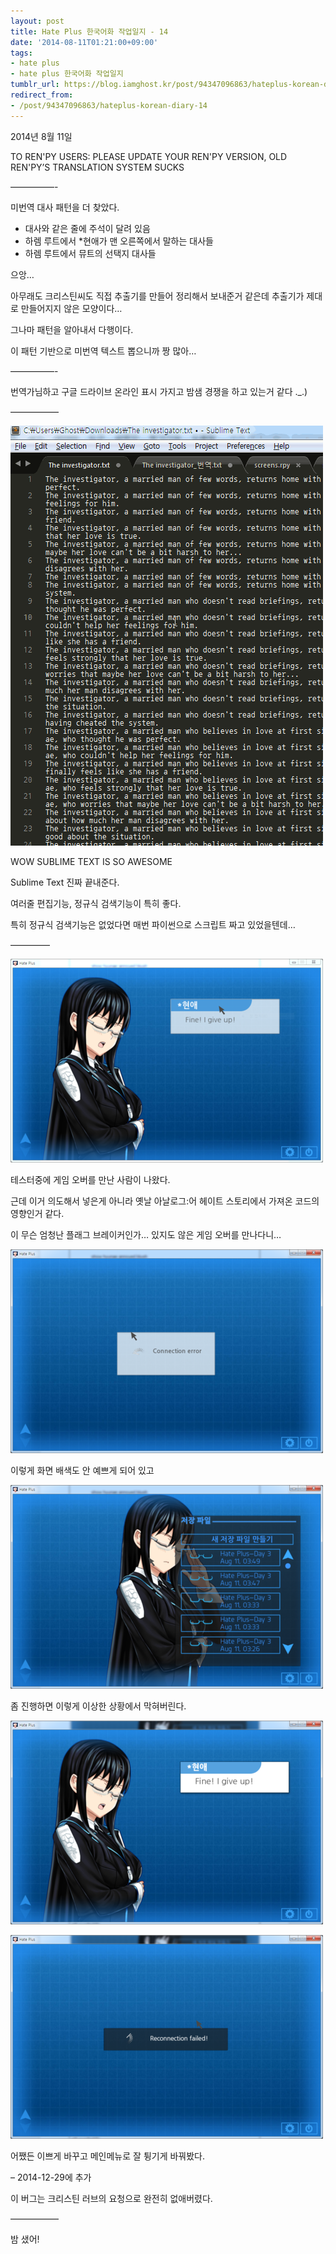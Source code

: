 ```yaml
---
layout: post
title: Hate Plus 한국어화 작업일지 - 14
date: '2014-08-11T01:21:00+09:00'
tags:
- hate plus
- hate plus 한국어화 작업일지
tumblr_url: https://blog.iamghost.kr/post/94347096863/hateplus-korean-diary-14
redirect_from:
- /post/94347096863/hateplus-korean-diary-14
---
```

2014년 8월 11일

TO REN'PY USERS: PLEASE UPDATE YOUR REN'PY VERSION, OLD REN'PY’S TRANSLATION SYSTEM SUCKS

—————-

미번역 대사 패턴을 더 찾았다.

- 대사와 같은 줄에 주석이 달려 있음
- 하렘 루트에서 \*현애가 맨 오른쪽에서 말하는 대사들
- 하렘 루트에서 뮤트의 선택지 대사들

으앙…

아무래도 크리스틴씨도 직접 추출기를 만들어 정리해서 보내준거 같은데 추출기가 제대로 만들어지지 않은 모양이다…

그나마 패턴을 알아내서 다행이다.

이 패턴 기반으로 미번역 텍스트 뽑으니까 짱 많아…

—————-

번역가님하고 구글 드라이브 온라인 표시 가지고 밤샘 경쟁을 하고 있는거 같다 .\_.)

—————–

![image](/tumblr_files/tumblr_inline_pbalhdLQmL1sh674j_540.gif)

WOW SUBLIME TEXT IS SO AWESOME

Sublime Text 진짜 끝내준다.

여러줄 편집기능, 정규식 검색기능이 특히 좋다.

특히 정규식 검색기능은 없었다면 매번 파이썬으로 스크립트 짜고 있었을텐데…

————–

![image](/tumblr_files/tumblr_inline_pbalhesVFN1sh674j_540.png)

테스터중에 게임 오버를 만난 사람이 나왔다.

근데 이거 의도해서 넣은게 아니라 옛날 아날로그:어 헤이트 스토리에서 가져온 코드의 영향인거 같다.

이 무슨 엄청난 플래그 브레이커인가… 있지도 않은 게임 오버를 만나다니…

![image](/tumblr_files/tumblr_inline_pbalhegHS41sh674j_540.png)

이렇게 화면 배색도 안 예쁘게 되어 있고

![image](/tumblr_files/tumblr_inline_pbalhengn81sh674j_540.png)

좀 진행하면 이렇게 이상한 상황에서 막혀버린다.

![image](/tumblr_files/tumblr_inline_pbalhfVPcj1sh674j_540.png)

![image](/tumblr_files/tumblr_inline_pbalhfZ4iq1sh674j_540.png)

어쨌든 이쁘게 바꾸고 메인메뉴로 잘 튕기게 바꿔봤다.

– 2014-12-29에 추가

이 버그는 크리스틴 러브의 요청으로 완전히 없애버렸다.

—————–

밤 샜어!

